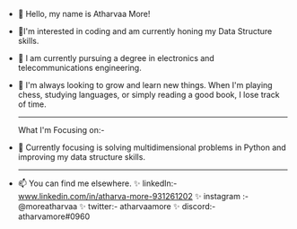 - 👋 Hello, my name is Atharvaa More!
- 👀I'm interested in coding and am currently honing my Data Structure skills. 
- 🌱 I am currently pursuing a degree in electronics and telecommunications engineering.
- 🌠 I'm always looking to grow and learn new things. When I'm playing chess, studying languages, or simply reading a good book, I lose track of time.
     
   ---------------------------------------------------  
     What I'm Focusing on:-
- 🚀 Currently focusing is solving multidimensional problems in Python and improving my data structure skills.
     
   --------------------------------------------------
- 📫 You can find me elsewhere. 
     ✨ linkedIn:- www.linkedin.com/in/atharva-more-931261202
     ✨ instagram :- @moreatharvaa
     ✨ twitter:- atharvaamore
     ✨ discord:- atharvamore#0960
      
     

<!---
moreatharvaa/moreatharvaa is a ✨ special ✨ repository because its `README.md` (this file) appears on your GitHub profile.
You can click the Preview link to take a look at your changes.
--->
